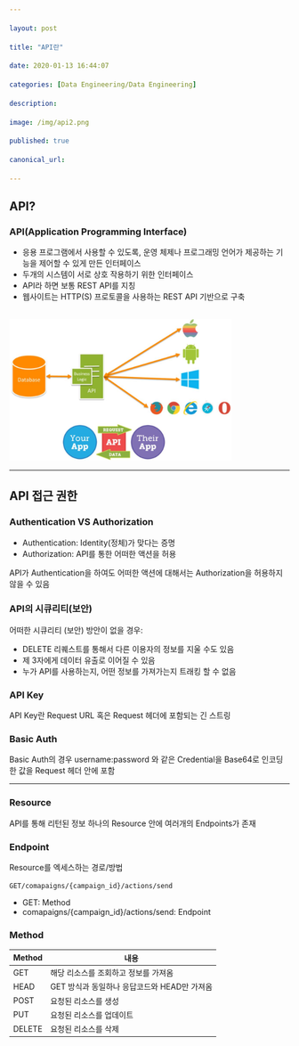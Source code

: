 ```yaml
---

layout: post

title: "API란"

date: 2020-01-13 16:44:07

categories: [Data Engineering/Data Engineering]

description:

image: /img/api2.png

published: true

canonical_url:

---
```


## API?

### API(Application Programming Interface)

-	응용 프로그램에서 사용할 수 있도록, 운영 체제나 프로그래밍 언어가 제공하는 기능을 제어할 수 있게 만든 인터페이스
- 두개의 시스템이 서로 상호 작용하기 위한 인터페이스
- API라 하면 보통 REST API를 지칭
- 웹사이트는 HTTP(S) 프로토콜을 사용하는 REST API 기반으로 구축

<br> <img src="/img/API.JPG" width="400">

------------------------------------------

## API 접근 권한

### Authentication VS Authorization
- Authentication: Identity(정체)가 맞다는 증명
- Authorization: API를 통한 어떠한 액션을 허용

API가 Authentication을 하여도 어떠한 액션에 대해서는 Authorization을 허용하지 않을 수 있음

### API의 시큐리티(보안)

어떠한 시큐리티 (보안) 방안이 없을 경우:
- DELETE 리퀘스트를 통해서 다른 이용자의 정보를 지울 수도 있음
- 제 3자에게 데이터 유출로 이어질 수 있음
- 누가 API를 사용하는지, 어떤 정보를 가져가는지 트래킹 할 수 없음

### API Key

API Key란 Request URL 혹은 Request 헤더에 포함되는 긴 스트링

### Basic Auth

Basic Auth의 경우 username:password 와 같은 Credential을 Base64로 인코딩한 값을 Request 헤더 안에 포함

----------------------------------------

### Resource
API를 통해 리턴된 정보
하나의 Resource 안에 여러개의 Endpoints가 존재

### Endpoint
Resource를 엑세스하는 경로/방법

`GET/comapaigns/{campaign_id}/actions/send`

- GET: Method
- comapaigns/{campaign_id}/actions/send: Endpoint

### Method

|Method|내용|
|------|----|
|GET|해당 리소스를 조회하고 정보를 가져옴|
|HEAD|GET 방식과 동일하나 응답코드와 HEAD만 가져옴|
|POST|요청된 리소스를 생성|
|PUT|요청된 리소스를 업데이트|
|DELETE|요청된 리소스를 삭제|
